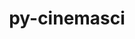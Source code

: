 ---
title: "py-cinemasci"
layout: cache
categories: [package, develop]
meta: {"versions": ["1.3", "1.7.0"], "compilers": ["gcc@=11.1.0", "gcc@=11.4.0", "gcc@=9.4.0", "oneapi@=2024.0.0"], "oss": ["ubuntu20.04", "ubuntu22.04"], "platforms": ["linux"], "targets": ["neoverse_v1", "neoverse_v2", "ppc64le", "x86_64_v3"], "stacks": ["data-vis-sdk", "e4s", "e4s-neoverse-v2", "e4s-neoverse_v1", "e4s-oneapi", "e4s-power", "root"], "num_specs": 104, "num_specs_by_stack": {"root": 104, "e4s-power": 10, "data-vis-sdk": 20, "e4s-neoverse_v1": 22, "e4s-neoverse-v2": 22, "e4s": 20, "e4s-oneapi": 10}}
spec_details: [{"hash": "7eoj2rjkexpezsdyv5j5nrr25lzn2dct", "compiler": "gcc@=9.4.0", "versions": ["1.7.0"], "os": "ubuntu20.04", "platform": "linux", "target": "ppc64le", "variants": ["build_system=python_pip", "+mpi"], "stacks": ["root", "e4s-power"], "size": "-", "tarball": "https://binaries.spack.io/develop/build_cache/linux-ubuntu20.04-ppc64le/gcc-9.4.0/py-cinemasci-1.7.0/linux-ubuntu20.04-ppc64le-gcc-9.4.0-py-cinemasci-1.7.0-7eoj2rjkexpezsdyv5j5nrr25lzn2dct.spack"}, {"hash": "aoa3hj7khwyuinfqqs2pxnsdyrz7z24v", "compiler": "gcc@=9.4.0", "versions": ["1.7.0"], "os": "ubuntu20.04", "platform": "linux", "target": "ppc64le", "variants": ["build_system=python_pip", "+mpi"], "stacks": ["root", "e4s-power"], "size": "-", "tarball": "https://binaries.spack.io/develop/build_cache/linux-ubuntu20.04-ppc64le/gcc-9.4.0/py-cinemasci-1.7.0/linux-ubuntu20.04-ppc64le-gcc-9.4.0-py-cinemasci-1.7.0-aoa3hj7khwyuinfqqs2pxnsdyrz7z24v.spack"}, {"hash": "ddqdd5s3zlwubpm5rnphydyiwjsy3cpz", "compiler": "gcc@=9.4.0", "versions": ["1.7.0"], "os": "ubuntu20.04", "platform": "linux", "target": "ppc64le", "variants": ["build_system=python_pip", "+mpi"], "stacks": ["root", "e4s-power"], "size": "-", "tarball": "https://binaries.spack.io/develop/build_cache/linux-ubuntu20.04-ppc64le/gcc-9.4.0/py-cinemasci-1.7.0/linux-ubuntu20.04-ppc64le-gcc-9.4.0-py-cinemasci-1.7.0-ddqdd5s3zlwubpm5rnphydyiwjsy3cpz.spack"}, {"hash": "2sxpmpcp6yfjpht726xbwj75jeth6vmu", "compiler": "gcc@=9.4.0", "versions": ["1.7.0"], "os": "ubuntu20.04", "platform": "linux", "target": "ppc64le", "variants": ["build_system=python_pip", "+mpi"], "stacks": ["root", "e4s-power"], "size": "-", "tarball": "https://binaries.spack.io/develop/build_cache/linux-ubuntu20.04-ppc64le/gcc-9.4.0/py-cinemasci-1.7.0/linux-ubuntu20.04-ppc64le-gcc-9.4.0-py-cinemasci-1.7.0-2sxpmpcp6yfjpht726xbwj75jeth6vmu.spack"}, {"hash": "jp5ulrtolkvcbecxoedxktxltodefszy", "compiler": "gcc@=9.4.0", "versions": ["1.7.0"], "os": "ubuntu20.04", "platform": "linux", "target": "ppc64le", "variants": ["build_system=python_pip", "+mpi"], "stacks": ["root", "e4s-power"], "size": "-", "tarball": "https://binaries.spack.io/develop/build_cache/linux-ubuntu20.04-ppc64le/gcc-9.4.0/py-cinemasci-1.7.0/linux-ubuntu20.04-ppc64le-gcc-9.4.0-py-cinemasci-1.7.0-jp5ulrtolkvcbecxoedxktxltodefszy.spack"}, {"hash": "k2a5amlh6xasira4zqkkmzqh6i7p247x", "compiler": "gcc@=9.4.0", "versions": ["1.7.0"], "os": "ubuntu20.04", "platform": "linux", "target": "ppc64le", "variants": ["build_system=python_pip", "+mpi"], "stacks": ["root", "e4s-power"], "size": "-", "tarball": "https://binaries.spack.io/develop/build_cache/linux-ubuntu20.04-ppc64le/gcc-9.4.0/py-cinemasci-1.7.0/linux-ubuntu20.04-ppc64le-gcc-9.4.0-py-cinemasci-1.7.0-k2a5amlh6xasira4zqkkmzqh6i7p247x.spack"}, {"hash": "azrst4j7d5nd3zsxnfxwcuxlenj55a6d", "compiler": "gcc@=9.4.0", "versions": ["1.7.0"], "os": "ubuntu20.04", "platform": "linux", "target": "ppc64le", "variants": ["build_system=python_pip", "+mpi"], "stacks": ["root", "e4s-power"], "size": "-", "tarball": "https://binaries.spack.io/develop/build_cache/linux-ubuntu20.04-ppc64le/gcc-9.4.0/py-cinemasci-1.7.0/linux-ubuntu20.04-ppc64le-gcc-9.4.0-py-cinemasci-1.7.0-azrst4j7d5nd3zsxnfxwcuxlenj55a6d.spack"}, {"hash": "wv5mbt4bznaivdlog5yby6jsmmavuek3", "compiler": "gcc@=9.4.0", "versions": ["1.7.0"], "os": "ubuntu20.04", "platform": "linux", "target": "ppc64le", "variants": ["build_system=python_pip", "+mpi"], "stacks": ["root", "e4s-power"], "size": "-", "tarball": "https://binaries.spack.io/develop/build_cache/linux-ubuntu20.04-ppc64le/gcc-9.4.0/py-cinemasci-1.7.0/linux-ubuntu20.04-ppc64le-gcc-9.4.0-py-cinemasci-1.7.0-wv5mbt4bznaivdlog5yby6jsmmavuek3.spack"}, {"hash": "woxjwuhofz2ib7wle7kjhq7tjrqvv3rl", "compiler": "gcc@=9.4.0", "versions": ["1.7.0"], "os": "ubuntu20.04", "platform": "linux", "target": "ppc64le", "variants": ["build_system=python_pip", "+mpi"], "stacks": ["root", "e4s-power"], "size": "-", "tarball": "https://binaries.spack.io/develop/build_cache/linux-ubuntu20.04-ppc64le/gcc-9.4.0/py-cinemasci-1.7.0/linux-ubuntu20.04-ppc64le-gcc-9.4.0-py-cinemasci-1.7.0-woxjwuhofz2ib7wle7kjhq7tjrqvv3rl.spack"}, {"hash": "vx2dz3znc35iqptg2cppck7dy7um6jen", "compiler": "gcc@=9.4.0", "versions": ["1.7.0"], "os": "ubuntu20.04", "platform": "linux", "target": "ppc64le", "variants": ["build_system=python_pip", "+mpi"], "stacks": ["root", "e4s-power"], "size": "-", "tarball": "https://binaries.spack.io/develop/build_cache/linux-ubuntu20.04-ppc64le/gcc-9.4.0/py-cinemasci-1.7.0/linux-ubuntu20.04-ppc64le-gcc-9.4.0-py-cinemasci-1.7.0-vx2dz3znc35iqptg2cppck7dy7um6jen.spack"}, {"hash": "64x4mmhbgjdb5zitcsssjcxeb6qyrlpt", "compiler": "gcc@=11.1.0", "versions": ["1.3"], "os": "ubuntu20.04", "platform": "linux", "target": "x86_64_v3", "variants": ["build_system=python_pip", "+mpi"], "stacks": ["root", "data-vis-sdk"], "size": "-", "tarball": "https://binaries.spack.io/develop/build_cache/linux-ubuntu20.04-x86_64_v3/gcc-11.1.0/py-cinemasci-1.3/linux-ubuntu20.04-x86_64_v3-gcc-11.1.0-py-cinemasci-1.3-64x4mmhbgjdb5zitcsssjcxeb6qyrlpt.spack"}, {"hash": "jsfhfpxbsq4kydefxhrh3j6gm4xxgmnc", "compiler": "gcc@=11.1.0", "versions": ["1.3"], "os": "ubuntu20.04", "platform": "linux", "target": "x86_64_v3", "variants": ["build_system=python_pip", "+mpi"], "stacks": ["root", "data-vis-sdk"], "size": "-", "tarball": "https://binaries.spack.io/develop/build_cache/linux-ubuntu20.04-x86_64_v3/gcc-11.1.0/py-cinemasci-1.3/linux-ubuntu20.04-x86_64_v3-gcc-11.1.0-py-cinemasci-1.3-jsfhfpxbsq4kydefxhrh3j6gm4xxgmnc.spack"}, {"hash": "6lqpow7zsnkpg7lr5ovlkoe7m4uw7lnd", "compiler": "gcc@=11.1.0", "versions": ["1.7.0"], "os": "ubuntu20.04", "platform": "linux", "target": "x86_64_v3", "variants": ["build_system=python_pip", "+mpi"], "stacks": ["root", "data-vis-sdk"], "size": "-", "tarball": "https://binaries.spack.io/develop/build_cache/linux-ubuntu20.04-x86_64_v3/gcc-11.1.0/py-cinemasci-1.7.0/linux-ubuntu20.04-x86_64_v3-gcc-11.1.0-py-cinemasci-1.7.0-6lqpow7zsnkpg7lr5ovlkoe7m4uw7lnd.spack"}, {"hash": "pz7mccqfppstag2xvzi5lw7on7he6qdm", "compiler": "gcc@=11.1.0", "versions": ["1.3"], "os": "ubuntu20.04", "platform": "linux", "target": "x86_64_v3", "variants": ["build_system=python_pip", "+mpi"], "stacks": ["root", "data-vis-sdk"], "size": "-", "tarball": "https://binaries.spack.io/develop/build_cache/linux-ubuntu20.04-x86_64_v3/gcc-11.1.0/py-cinemasci-1.3/linux-ubuntu20.04-x86_64_v3-gcc-11.1.0-py-cinemasci-1.3-pz7mccqfppstag2xvzi5lw7on7he6qdm.spack"}, {"hash": "iqcclbtxijm4haqa6gdvxyjzjygwiaco", "compiler": "gcc@=11.1.0", "versions": ["1.7.0"], "os": "ubuntu20.04", "platform": "linux", "target": "x86_64_v3", "variants": ["build_system=python_pip", "+mpi"], "stacks": ["root", "data-vis-sdk"], "size": "-", "tarball": "https://binaries.spack.io/develop/build_cache/linux-ubuntu20.04-x86_64_v3/gcc-11.1.0/py-cinemasci-1.7.0/linux-ubuntu20.04-x86_64_v3-gcc-11.1.0-py-cinemasci-1.7.0-iqcclbtxijm4haqa6gdvxyjzjygwiaco.spack"}, {"hash": "hq3ueap5gb3tgv3fekavunqzix2g3mub", "compiler": "gcc@=11.1.0", "versions": ["1.7.0"], "os": "ubuntu20.04", "platform": "linux", "target": "x86_64_v3", "variants": ["build_system=python_pip", "+mpi"], "stacks": ["root", "data-vis-sdk"], "size": "-", "tarball": "https://binaries.spack.io/develop/build_cache/linux-ubuntu20.04-x86_64_v3/gcc-11.1.0/py-cinemasci-1.7.0/linux-ubuntu20.04-x86_64_v3-gcc-11.1.0-py-cinemasci-1.7.0-hq3ueap5gb3tgv3fekavunqzix2g3mub.spack"}, {"hash": "24lbui3h7rsdbm7fm7nfxql5az56p4df", "compiler": "gcc@=11.1.0", "versions": ["1.7.0"], "os": "ubuntu20.04", "platform": "linux", "target": "x86_64_v3", "variants": ["build_system=python_pip", "+mpi"], "stacks": ["root", "data-vis-sdk"], "size": "-", "tarball": "https://binaries.spack.io/develop/build_cache/linux-ubuntu20.04-x86_64_v3/gcc-11.1.0/py-cinemasci-1.7.0/linux-ubuntu20.04-x86_64_v3-gcc-11.1.0-py-cinemasci-1.7.0-24lbui3h7rsdbm7fm7nfxql5az56p4df.spack"}, {"hash": "rbfpsvosrkj63m3l44iuqmhlvsqjows3", "compiler": "gcc@=11.1.0", "versions": ["1.7.0"], "os": "ubuntu20.04", "platform": "linux", "target": "x86_64_v3", "variants": ["build_system=python_pip", "+mpi"], "stacks": ["root", "data-vis-sdk"], "size": "-", "tarball": "https://binaries.spack.io/develop/build_cache/linux-ubuntu20.04-x86_64_v3/gcc-11.1.0/py-cinemasci-1.7.0/linux-ubuntu20.04-x86_64_v3-gcc-11.1.0-py-cinemasci-1.7.0-rbfpsvosrkj63m3l44iuqmhlvsqjows3.spack"}, {"hash": "kvnherjhoxospwxogrt2xiasoruonvzu", "compiler": "gcc@=11.1.0", "versions": ["1.7.0"], "os": "ubuntu20.04", "platform": "linux", "target": "x86_64_v3", "variants": ["build_system=python_pip", "+mpi"], "stacks": ["root", "data-vis-sdk"], "size": "-", "tarball": "https://binaries.spack.io/develop/build_cache/linux-ubuntu20.04-x86_64_v3/gcc-11.1.0/py-cinemasci-1.7.0/linux-ubuntu20.04-x86_64_v3-gcc-11.1.0-py-cinemasci-1.7.0-kvnherjhoxospwxogrt2xiasoruonvzu.spack"}, {"hash": "bkheukydqvmsxp6hmlazrqeon3zgsycu", "compiler": "gcc@=11.1.0", "versions": ["1.3"], "os": "ubuntu20.04", "platform": "linux", "target": "x86_64_v3", "variants": ["build_system=python_pip", "+mpi"], "stacks": ["root", "data-vis-sdk"], "size": "-", "tarball": "https://binaries.spack.io/develop/build_cache/linux-ubuntu20.04-x86_64_v3/gcc-11.1.0/py-cinemasci-1.3/linux-ubuntu20.04-x86_64_v3-gcc-11.1.0-py-cinemasci-1.3-bkheukydqvmsxp6hmlazrqeon3zgsycu.spack"}, {"hash": "fnefzu4y4frfkhrygk24cxjkxfjiyqrh", "compiler": "gcc@=11.1.0", "versions": ["1.3"], "os": "ubuntu20.04", "platform": "linux", "target": "x86_64_v3", "variants": ["build_system=python_pip", "+mpi"], "stacks": ["root", "data-vis-sdk"], "size": "-", "tarball": "https://binaries.spack.io/develop/build_cache/linux-ubuntu20.04-x86_64_v3/gcc-11.1.0/py-cinemasci-1.3/linux-ubuntu20.04-x86_64_v3-gcc-11.1.0-py-cinemasci-1.3-fnefzu4y4frfkhrygk24cxjkxfjiyqrh.spack"}, {"hash": "4qx7crwedhakaias5j3snfcu6oeyvowy", "compiler": "gcc@=11.1.0", "versions": ["1.7.0"], "os": "ubuntu20.04", "platform": "linux", "target": "x86_64_v3", "variants": ["build_system=python_pip", "+mpi"], "stacks": ["root", "data-vis-sdk"], "size": "-", "tarball": "https://binaries.spack.io/develop/build_cache/linux-ubuntu20.04-x86_64_v3/gcc-11.1.0/py-cinemasci-1.7.0/linux-ubuntu20.04-x86_64_v3-gcc-11.1.0-py-cinemasci-1.7.0-4qx7crwedhakaias5j3snfcu6oeyvowy.spack"}, {"hash": "6j77ihmal7cxqr4zxyfg7ype6ra6eiiv", "compiler": "gcc@=11.1.0", "versions": ["1.7.0"], "os": "ubuntu20.04", "platform": "linux", "target": "x86_64_v3", "variants": ["build_system=python_pip", "+mpi"], "stacks": ["root", "data-vis-sdk"], "size": "-", "tarball": "https://binaries.spack.io/develop/build_cache/linux-ubuntu20.04-x86_64_v3/gcc-11.1.0/py-cinemasci-1.7.0/linux-ubuntu20.04-x86_64_v3-gcc-11.1.0-py-cinemasci-1.7.0-6j77ihmal7cxqr4zxyfg7ype6ra6eiiv.spack"}, {"hash": "hqzuhh3z72fbjyfa5wozynwq5bcmbvks", "compiler": "gcc@=11.1.0", "versions": ["1.3"], "os": "ubuntu20.04", "platform": "linux", "target": "x86_64_v3", "variants": ["build_system=python_pip", "+mpi"], "stacks": ["root", "data-vis-sdk"], "size": "-", "tarball": "https://binaries.spack.io/develop/build_cache/linux-ubuntu20.04-x86_64_v3/gcc-11.1.0/py-cinemasci-1.3/linux-ubuntu20.04-x86_64_v3-gcc-11.1.0-py-cinemasci-1.3-hqzuhh3z72fbjyfa5wozynwq5bcmbvks.spack"}, {"hash": "5pivqgzdk7lp6b6ue2kahaifh2jdn64u", "compiler": "gcc@=11.1.0", "versions": ["1.3"], "os": "ubuntu20.04", "platform": "linux", "target": "x86_64_v3", "variants": ["build_system=python_pip", "+mpi"], "stacks": ["root", "data-vis-sdk"], "size": "-", "tarball": "https://binaries.spack.io/develop/build_cache/linux-ubuntu20.04-x86_64_v3/gcc-11.1.0/py-cinemasci-1.3/linux-ubuntu20.04-x86_64_v3-gcc-11.1.0-py-cinemasci-1.3-5pivqgzdk7lp6b6ue2kahaifh2jdn64u.spack"}, {"hash": "zu4yekjzuvaqzy6exhf2kzqfqe6o5w3l", "compiler": "gcc@=11.1.0", "versions": ["1.3"], "os": "ubuntu20.04", "platform": "linux", "target": "x86_64_v3", "variants": ["build_system=python_pip", "+mpi"], "stacks": ["root", "data-vis-sdk"], "size": "-", "tarball": "https://binaries.spack.io/develop/build_cache/linux-ubuntu20.04-x86_64_v3/gcc-11.1.0/py-cinemasci-1.3/linux-ubuntu20.04-x86_64_v3-gcc-11.1.0-py-cinemasci-1.3-zu4yekjzuvaqzy6exhf2kzqfqe6o5w3l.spack"}, {"hash": "drmcld3zk3dojgayxhcz55kx3numo7h5", "compiler": "gcc@=11.1.0", "versions": ["1.3"], "os": "ubuntu20.04", "platform": "linux", "target": "x86_64_v3", "variants": ["build_system=python_pip", "+mpi"], "stacks": ["root", "data-vis-sdk"], "size": "-", "tarball": "https://binaries.spack.io/develop/build_cache/linux-ubuntu20.04-x86_64_v3/gcc-11.1.0/py-cinemasci-1.3/linux-ubuntu20.04-x86_64_v3-gcc-11.1.0-py-cinemasci-1.3-drmcld3zk3dojgayxhcz55kx3numo7h5.spack"}, {"hash": "guxrq3vm25dtjv7gcsucvv42my4y3ah5", "compiler": "gcc@=11.1.0", "versions": ["1.7.0"], "os": "ubuntu20.04", "platform": "linux", "target": "x86_64_v3", "variants": ["build_system=python_pip", "+mpi"], "stacks": ["root", "data-vis-sdk"], "size": "-", "tarball": "https://binaries.spack.io/develop/build_cache/linux-ubuntu20.04-x86_64_v3/gcc-11.1.0/py-cinemasci-1.7.0/linux-ubuntu20.04-x86_64_v3-gcc-11.1.0-py-cinemasci-1.7.0-guxrq3vm25dtjv7gcsucvv42my4y3ah5.spack"}, {"hash": "7ldhnom6npn2numpeaueuwshfds3klej", "compiler": "gcc@=11.1.0", "versions": ["1.7.0"], "os": "ubuntu20.04", "platform": "linux", "target": "x86_64_v3", "variants": ["build_system=python_pip", "+mpi"], "stacks": ["root", "data-vis-sdk"], "size": "-", "tarball": "https://binaries.spack.io/develop/build_cache/linux-ubuntu20.04-x86_64_v3/gcc-11.1.0/py-cinemasci-1.7.0/linux-ubuntu20.04-x86_64_v3-gcc-11.1.0-py-cinemasci-1.7.0-7ldhnom6npn2numpeaueuwshfds3klej.spack"}, {"hash": "u2b42tbc7ugrbd6aw62xfxswin7pacbe", "compiler": "gcc@=11.1.0", "versions": ["1.3"], "os": "ubuntu20.04", "platform": "linux", "target": "x86_64_v3", "variants": ["build_system=python_pip", "+mpi"], "stacks": ["root", "data-vis-sdk"], "size": "-", "tarball": "https://binaries.spack.io/develop/build_cache/linux-ubuntu20.04-x86_64_v3/gcc-11.1.0/py-cinemasci-1.3/linux-ubuntu20.04-x86_64_v3-gcc-11.1.0-py-cinemasci-1.3-u2b42tbc7ugrbd6aw62xfxswin7pacbe.spack"}, {"hash": "mj7rhpguu4refinm4xwsyrar2423ezrv", "compiler": "gcc@=11.4.0", "versions": ["1.7.0"], "os": "ubuntu22.04", "platform": "linux", "target": "neoverse_v1", "variants": ["build_system=python_pip", "+mpi"], "stacks": ["root", "e4s-neoverse_v1"], "size": "-", "tarball": "https://binaries.spack.io/develop/build_cache/linux-ubuntu22.04-neoverse_v1/gcc-11.4.0/py-cinemasci-1.7.0/linux-ubuntu22.04-neoverse_v1-gcc-11.4.0-py-cinemasci-1.7.0-mj7rhpguu4refinm4xwsyrar2423ezrv.spack"}, {"hash": "dptudxj6xqdcwqffp65znzpngb3ujrri", "compiler": "gcc@=11.4.0", "versions": ["1.7.0"], "os": "ubuntu22.04", "platform": "linux", "target": "neoverse_v1", "variants": ["build_system=python_pip", "+mpi"], "stacks": ["root", "e4s-neoverse_v1"], "size": "-", "tarball": "https://binaries.spack.io/develop/build_cache/linux-ubuntu22.04-neoverse_v1/gcc-11.4.0/py-cinemasci-1.7.0/linux-ubuntu22.04-neoverse_v1-gcc-11.4.0-py-cinemasci-1.7.0-dptudxj6xqdcwqffp65znzpngb3ujrri.spack"}, {"hash": "xzb4dywy3xg5huimaue4jry2nogd7t56", "compiler": "gcc@=11.4.0", "versions": ["1.7.0"], "os": "ubuntu22.04", "platform": "linux", "target": "neoverse_v1", "variants": ["build_system=python_pip", "+mpi"], "stacks": ["root", "e4s-neoverse_v1"], "size": "-", "tarball": "https://binaries.spack.io/develop/build_cache/linux-ubuntu22.04-neoverse_v1/gcc-11.4.0/py-cinemasci-1.7.0/linux-ubuntu22.04-neoverse_v1-gcc-11.4.0-py-cinemasci-1.7.0-xzb4dywy3xg5huimaue4jry2nogd7t56.spack"}, {"hash": "r35oasgi727isuhuax2csqepbbdp3i3h", "compiler": "gcc@=11.4.0", "versions": ["1.7.0"], "os": "ubuntu22.04", "platform": "linux", "target": "neoverse_v1", "variants": ["build_system=python_pip", "+mpi"], "stacks": ["root", "e4s-neoverse_v1"], "size": "-", "tarball": "https://binaries.spack.io/develop/build_cache/linux-ubuntu22.04-neoverse_v1/gcc-11.4.0/py-cinemasci-1.7.0/linux-ubuntu22.04-neoverse_v1-gcc-11.4.0-py-cinemasci-1.7.0-r35oasgi727isuhuax2csqepbbdp3i3h.spack"}, {"hash": "m4uihc7ykawvvv2a3k7sfxkjkzlukiwe", "compiler": "gcc@=11.4.0", "versions": ["1.7.0"], "os": "ubuntu22.04", "platform": "linux", "target": "neoverse_v1", "variants": ["build_system=python_pip", "+mpi"], "stacks": ["root", "e4s-neoverse_v1"], "size": "-", "tarball": "https://binaries.spack.io/develop/build_cache/linux-ubuntu22.04-neoverse_v1/gcc-11.4.0/py-cinemasci-1.7.0/linux-ubuntu22.04-neoverse_v1-gcc-11.4.0-py-cinemasci-1.7.0-m4uihc7ykawvvv2a3k7sfxkjkzlukiwe.spack"}, {"hash": "667bwguzabplfzupklyvgyutppf4onqd", "compiler": "gcc@=11.4.0", "versions": ["1.7.0"], "os": "ubuntu22.04", "platform": "linux", "target": "neoverse_v1", "variants": ["build_system=python_pip", "+mpi"], "stacks": ["root", "e4s-neoverse_v1"], "size": "-", "tarball": "https://binaries.spack.io/develop/build_cache/linux-ubuntu22.04-neoverse_v1/gcc-11.4.0/py-cinemasci-1.7.0/linux-ubuntu22.04-neoverse_v1-gcc-11.4.0-py-cinemasci-1.7.0-667bwguzabplfzupklyvgyutppf4onqd.spack"}, {"hash": "4irqrv5luzweylfxo5tadcxuxejsg2fo", "compiler": "gcc@=11.4.0", "versions": ["1.7.0"], "os": "ubuntu22.04", "platform": "linux", "target": "neoverse_v1", "variants": ["build_system=python_pip", "+mpi"], "stacks": ["root", "e4s-neoverse_v1"], "size": "-", "tarball": "https://binaries.spack.io/develop/build_cache/linux-ubuntu22.04-neoverse_v1/gcc-11.4.0/py-cinemasci-1.7.0/linux-ubuntu22.04-neoverse_v1-gcc-11.4.0-py-cinemasci-1.7.0-4irqrv5luzweylfxo5tadcxuxejsg2fo.spack"}, {"hash": "w5amqu33jknbqct6t6znvqen2tvar5bm", "compiler": "gcc@=11.4.0", "versions": ["1.7.0"], "os": "ubuntu22.04", "platform": "linux", "target": "neoverse_v1", "variants": ["build_system=python_pip", "+mpi"], "stacks": ["root", "e4s-neoverse_v1"], "size": "-", "tarball": "https://binaries.spack.io/develop/build_cache/linux-ubuntu22.04-neoverse_v1/gcc-11.4.0/py-cinemasci-1.7.0/linux-ubuntu22.04-neoverse_v1-gcc-11.4.0-py-cinemasci-1.7.0-w5amqu33jknbqct6t6znvqen2tvar5bm.spack"}, {"hash": "3x5rnx25ugp6kovs6vbgxhfbtjb3u7cp", "compiler": "gcc@=11.4.0", "versions": ["1.7.0"], "os": "ubuntu22.04", "platform": "linux", "target": "neoverse_v1", "variants": ["build_system=python_pip", "+mpi"], "stacks": ["root", "e4s-neoverse_v1"], "size": "-", "tarball": "https://binaries.spack.io/develop/build_cache/linux-ubuntu22.04-neoverse_v1/gcc-11.4.0/py-cinemasci-1.7.0/linux-ubuntu22.04-neoverse_v1-gcc-11.4.0-py-cinemasci-1.7.0-3x5rnx25ugp6kovs6vbgxhfbtjb3u7cp.spack"}, {"hash": "j5i3drajtjxbpqcpmaehdjshymc6uvwd", "compiler": "gcc@=11.4.0", "versions": ["1.7.0"], "os": "ubuntu22.04", "platform": "linux", "target": "neoverse_v1", "variants": ["build_system=python_pip", "+mpi"], "stacks": ["root", "e4s-neoverse_v1"], "size": "-", "tarball": "https://binaries.spack.io/develop/build_cache/linux-ubuntu22.04-neoverse_v1/gcc-11.4.0/py-cinemasci-1.7.0/linux-ubuntu22.04-neoverse_v1-gcc-11.4.0-py-cinemasci-1.7.0-j5i3drajtjxbpqcpmaehdjshymc6uvwd.spack"}, {"hash": "2js6lqhvj7ge2wdi7tqanjrelzyifchp", "compiler": "gcc@=11.4.0", "versions": ["1.7.0"], "os": "ubuntu22.04", "platform": "linux", "target": "neoverse_v1", "variants": ["build_system=python_pip", "+mpi"], "stacks": ["root", "e4s-neoverse_v1"], "size": "-", "tarball": "https://binaries.spack.io/develop/build_cache/linux-ubuntu22.04-neoverse_v1/gcc-11.4.0/py-cinemasci-1.7.0/linux-ubuntu22.04-neoverse_v1-gcc-11.4.0-py-cinemasci-1.7.0-2js6lqhvj7ge2wdi7tqanjrelzyifchp.spack"}, {"hash": "54jg63xoe542jvdvxzj2xdmjpbdngrda", "compiler": "gcc@=11.4.0", "versions": ["1.7.0"], "os": "ubuntu22.04", "platform": "linux", "target": "neoverse_v1", "variants": ["build_system=python_pip", "+mpi"], "stacks": ["root", "e4s-neoverse_v1"], "size": "-", "tarball": "https://binaries.spack.io/develop/build_cache/linux-ubuntu22.04-neoverse_v1/gcc-11.4.0/py-cinemasci-1.7.0/linux-ubuntu22.04-neoverse_v1-gcc-11.4.0-py-cinemasci-1.7.0-54jg63xoe542jvdvxzj2xdmjpbdngrda.spack"}, {"hash": "c3hrdttvwlbg4beivczwpe5duc6d65df", "compiler": "gcc@=11.4.0", "versions": ["1.7.0"], "os": "ubuntu22.04", "platform": "linux", "target": "neoverse_v1", "variants": ["build_system=python_pip", "+mpi"], "stacks": ["root", "e4s-neoverse_v1"], "size": "-", "tarball": "https://binaries.spack.io/develop/build_cache/linux-ubuntu22.04-neoverse_v1/gcc-11.4.0/py-cinemasci-1.7.0/linux-ubuntu22.04-neoverse_v1-gcc-11.4.0-py-cinemasci-1.7.0-c3hrdttvwlbg4beivczwpe5duc6d65df.spack"}, {"hash": "crkuvva5kx3df5ksc5anjcoaee256hym", "compiler": "gcc@=11.4.0", "versions": ["1.7.0"], "os": "ubuntu22.04", "platform": "linux", "target": "neoverse_v1", "variants": ["build_system=python_pip", "+mpi"], "stacks": ["root", "e4s-neoverse_v1"], "size": "-", "tarball": "https://binaries.spack.io/develop/build_cache/linux-ubuntu22.04-neoverse_v1/gcc-11.4.0/py-cinemasci-1.7.0/linux-ubuntu22.04-neoverse_v1-gcc-11.4.0-py-cinemasci-1.7.0-crkuvva5kx3df5ksc5anjcoaee256hym.spack"}, {"hash": "l74psqcmlpja5yhcfffzeyw2on67px4u", "compiler": "gcc@=11.4.0", "versions": ["1.7.0"], "os": "ubuntu22.04", "platform": "linux", "target": "neoverse_v1", "variants": ["build_system=python_pip", "+mpi"], "stacks": ["root", "e4s-neoverse_v1"], "size": "-", "tarball": "https://binaries.spack.io/develop/build_cache/linux-ubuntu22.04-neoverse_v1/gcc-11.4.0/py-cinemasci-1.7.0/linux-ubuntu22.04-neoverse_v1-gcc-11.4.0-py-cinemasci-1.7.0-l74psqcmlpja5yhcfffzeyw2on67px4u.spack"}, {"hash": "jfwoensmllanzynb3ag2mf4g3en5gluc", "compiler": "gcc@=11.4.0", "versions": ["1.7.0"], "os": "ubuntu22.04", "platform": "linux", "target": "neoverse_v1", "variants": ["build_system=python_pip", "+mpi"], "stacks": ["root", "e4s-neoverse_v1"], "size": "-", "tarball": "https://binaries.spack.io/develop/build_cache/linux-ubuntu22.04-neoverse_v1/gcc-11.4.0/py-cinemasci-1.7.0/linux-ubuntu22.04-neoverse_v1-gcc-11.4.0-py-cinemasci-1.7.0-jfwoensmllanzynb3ag2mf4g3en5gluc.spack"}, {"hash": "vi42cpdr6s52xm5g6t75ne7axuzlws4y", "compiler": "gcc@=11.4.0", "versions": ["1.7.0"], "os": "ubuntu22.04", "platform": "linux", "target": "neoverse_v1", "variants": ["build_system=python_pip", "+mpi"], "stacks": ["root", "e4s-neoverse_v1"], "size": "-", "tarball": "https://binaries.spack.io/develop/build_cache/linux-ubuntu22.04-neoverse_v1/gcc-11.4.0/py-cinemasci-1.7.0/linux-ubuntu22.04-neoverse_v1-gcc-11.4.0-py-cinemasci-1.7.0-vi42cpdr6s52xm5g6t75ne7axuzlws4y.spack"}, {"hash": "jwgyb3l2zgxo3mlxv7ir55pewj7qhwip", "compiler": "gcc@=11.4.0", "versions": ["1.7.0"], "os": "ubuntu22.04", "platform": "linux", "target": "neoverse_v1", "variants": ["build_system=python_pip", "+mpi"], "stacks": ["root", "e4s-neoverse_v1"], "size": "-", "tarball": "https://binaries.spack.io/develop/build_cache/linux-ubuntu22.04-neoverse_v1/gcc-11.4.0/py-cinemasci-1.7.0/linux-ubuntu22.04-neoverse_v1-gcc-11.4.0-py-cinemasci-1.7.0-jwgyb3l2zgxo3mlxv7ir55pewj7qhwip.spack"}, {"hash": "sx6sfwqpu3ebm3avan3e7ij3la2cgozn", "compiler": "gcc@=11.4.0", "versions": ["1.7.0"], "os": "ubuntu22.04", "platform": "linux", "target": "neoverse_v1", "variants": ["build_system=python_pip", "+mpi"], "stacks": ["root", "e4s-neoverse_v1"], "size": "-", "tarball": "https://binaries.spack.io/develop/build_cache/linux-ubuntu22.04-neoverse_v1/gcc-11.4.0/py-cinemasci-1.7.0/linux-ubuntu22.04-neoverse_v1-gcc-11.4.0-py-cinemasci-1.7.0-sx6sfwqpu3ebm3avan3e7ij3la2cgozn.spack"}, {"hash": "zhth2uzbetxl7kg2fzjwhukn6rwyg2gf", "compiler": "gcc@=11.4.0", "versions": ["1.7.0"], "os": "ubuntu22.04", "platform": "linux", "target": "neoverse_v1", "variants": ["build_system=python_pip", "+mpi"], "stacks": ["root", "e4s-neoverse_v1"], "size": "-", "tarball": "https://binaries.spack.io/develop/build_cache/linux-ubuntu22.04-neoverse_v1/gcc-11.4.0/py-cinemasci-1.7.0/linux-ubuntu22.04-neoverse_v1-gcc-11.4.0-py-cinemasci-1.7.0-zhth2uzbetxl7kg2fzjwhukn6rwyg2gf.spack"}, {"hash": "xyx4nwt2su3zwzzqkwrmv73stk3pf3xp", "compiler": "gcc@=11.4.0", "versions": ["1.7.0"], "os": "ubuntu22.04", "platform": "linux", "target": "neoverse_v1", "variants": ["build_system=python_pip", "+mpi"], "stacks": ["root", "e4s-neoverse_v1"], "size": "-", "tarball": "https://binaries.spack.io/develop/build_cache/linux-ubuntu22.04-neoverse_v1/gcc-11.4.0/py-cinemasci-1.7.0/linux-ubuntu22.04-neoverse_v1-gcc-11.4.0-py-cinemasci-1.7.0-xyx4nwt2su3zwzzqkwrmv73stk3pf3xp.spack"}, {"hash": "qwlueebut5tjx56zt5qcfkb4e7zz6vyi", "compiler": "gcc@=11.4.0", "versions": ["1.7.0"], "os": "ubuntu22.04", "platform": "linux", "target": "neoverse_v1", "variants": ["build_system=python_pip", "+mpi"], "stacks": ["root", "e4s-neoverse_v1"], "size": "-", "tarball": "https://binaries.spack.io/develop/build_cache/linux-ubuntu22.04-neoverse_v1/gcc-11.4.0/py-cinemasci-1.7.0/linux-ubuntu22.04-neoverse_v1-gcc-11.4.0-py-cinemasci-1.7.0-qwlueebut5tjx56zt5qcfkb4e7zz6vyi.spack"}, {"hash": "jcwxep3a3toxqc2jyqv2smrvvkprfxti", "compiler": "gcc@=11.4.0", "versions": ["1.7.0"], "os": "ubuntu22.04", "platform": "linux", "target": "neoverse_v2", "variants": ["build_system=python_pip", "+mpi"], "stacks": ["e4s-neoverse-v2", "root"], "size": "-", "tarball": "https://binaries.spack.io/develop/build_cache/linux-ubuntu22.04-neoverse_v2/gcc-11.4.0/py-cinemasci-1.7.0/linux-ubuntu22.04-neoverse_v2-gcc-11.4.0-py-cinemasci-1.7.0-jcwxep3a3toxqc2jyqv2smrvvkprfxti.spack"}, {"hash": "xu7mb4pmlu4t4l4rrh42uy46mxdf62sv", "compiler": "gcc@=11.4.0", "versions": ["1.7.0"], "os": "ubuntu22.04", "platform": "linux", "target": "neoverse_v2", "variants": ["build_system=python_pip", "+mpi"], "stacks": ["e4s-neoverse-v2", "root"], "size": "-", "tarball": "https://binaries.spack.io/develop/build_cache/linux-ubuntu22.04-neoverse_v2/gcc-11.4.0/py-cinemasci-1.7.0/linux-ubuntu22.04-neoverse_v2-gcc-11.4.0-py-cinemasci-1.7.0-xu7mb4pmlu4t4l4rrh42uy46mxdf62sv.spack"}, {"hash": "2y5nnlluvhxstfbkonz2v3fbklrx4d7b", "compiler": "gcc@=11.4.0", "versions": ["1.7.0"], "os": "ubuntu22.04", "platform": "linux", "target": "neoverse_v2", "variants": ["build_system=python_pip", "+mpi"], "stacks": ["e4s-neoverse-v2", "root"], "size": "-", "tarball": "https://binaries.spack.io/develop/build_cache/linux-ubuntu22.04-neoverse_v2/gcc-11.4.0/py-cinemasci-1.7.0/linux-ubuntu22.04-neoverse_v2-gcc-11.4.0-py-cinemasci-1.7.0-2y5nnlluvhxstfbkonz2v3fbklrx4d7b.spack"}, {"hash": "7mz3juepbauz2ljm2scrsbtzopqbn5yd", "compiler": "gcc@=11.4.0", "versions": ["1.7.0"], "os": "ubuntu22.04", "platform": "linux", "target": "neoverse_v2", "variants": ["build_system=python_pip", "+mpi"], "stacks": ["e4s-neoverse-v2", "root"], "size": "-", "tarball": "https://binaries.spack.io/develop/build_cache/linux-ubuntu22.04-neoverse_v2/gcc-11.4.0/py-cinemasci-1.7.0/linux-ubuntu22.04-neoverse_v2-gcc-11.4.0-py-cinemasci-1.7.0-7mz3juepbauz2ljm2scrsbtzopqbn5yd.spack"}, {"hash": "kmmlhyavoqsu4cggnsnmq3eh4tj73unt", "compiler": "gcc@=11.4.0", "versions": ["1.7.0"], "os": "ubuntu22.04", "platform": "linux", "target": "neoverse_v2", "variants": ["build_system=python_pip", "+mpi"], "stacks": ["e4s-neoverse-v2", "root"], "size": "-", "tarball": "https://binaries.spack.io/develop/build_cache/linux-ubuntu22.04-neoverse_v2/gcc-11.4.0/py-cinemasci-1.7.0/linux-ubuntu22.04-neoverse_v2-gcc-11.4.0-py-cinemasci-1.7.0-kmmlhyavoqsu4cggnsnmq3eh4tj73unt.spack"}, {"hash": "hmb4xrbcwf7ba4vjsdgt2rd3kw2z4k4l", "compiler": "gcc@=11.4.0", "versions": ["1.7.0"], "os": "ubuntu22.04", "platform": "linux", "target": "neoverse_v2", "variants": ["build_system=python_pip", "+mpi"], "stacks": ["e4s-neoverse-v2", "root"], "size": "-", "tarball": "https://binaries.spack.io/develop/build_cache/linux-ubuntu22.04-neoverse_v2/gcc-11.4.0/py-cinemasci-1.7.0/linux-ubuntu22.04-neoverse_v2-gcc-11.4.0-py-cinemasci-1.7.0-hmb4xrbcwf7ba4vjsdgt2rd3kw2z4k4l.spack"}, {"hash": "zjelyhqlyvha6xrjkzrakanspderdsml", "compiler": "gcc@=11.4.0", "versions": ["1.7.0"], "os": "ubuntu22.04", "platform": "linux", "target": "neoverse_v2", "variants": ["build_system=python_pip", "+mpi"], "stacks": ["e4s-neoverse-v2", "root"], "size": "-", "tarball": "https://binaries.spack.io/develop/build_cache/linux-ubuntu22.04-neoverse_v2/gcc-11.4.0/py-cinemasci-1.7.0/linux-ubuntu22.04-neoverse_v2-gcc-11.4.0-py-cinemasci-1.7.0-zjelyhqlyvha6xrjkzrakanspderdsml.spack"}, {"hash": "xlm7l4bxsnigdyhbdejxrz5cclgcgpxa", "compiler": "gcc@=11.4.0", "versions": ["1.7.0"], "os": "ubuntu22.04", "platform": "linux", "target": "neoverse_v2", "variants": ["build_system=python_pip", "+mpi"], "stacks": ["e4s-neoverse-v2", "root"], "size": "-", "tarball": "https://binaries.spack.io/develop/build_cache/linux-ubuntu22.04-neoverse_v2/gcc-11.4.0/py-cinemasci-1.7.0/linux-ubuntu22.04-neoverse_v2-gcc-11.4.0-py-cinemasci-1.7.0-xlm7l4bxsnigdyhbdejxrz5cclgcgpxa.spack"}, {"hash": "eih6urm4wo72xoq6lylqough6ky6ld2d", "compiler": "gcc@=11.4.0", "versions": ["1.7.0"], "os": "ubuntu22.04", "platform": "linux", "target": "neoverse_v2", "variants": ["build_system=python_pip", "+mpi"], "stacks": ["e4s-neoverse-v2", "root"], "size": "-", "tarball": "https://binaries.spack.io/develop/build_cache/linux-ubuntu22.04-neoverse_v2/gcc-11.4.0/py-cinemasci-1.7.0/linux-ubuntu22.04-neoverse_v2-gcc-11.4.0-py-cinemasci-1.7.0-eih6urm4wo72xoq6lylqough6ky6ld2d.spack"}, {"hash": "ckqg2p5pvu7wvjhnzing2fo7fvqenlsr", "compiler": "gcc@=11.4.0", "versions": ["1.7.0"], "os": "ubuntu22.04", "platform": "linux", "target": "neoverse_v2", "variants": ["build_system=python_pip", "+mpi"], "stacks": ["e4s-neoverse-v2", "root"], "size": "-", "tarball": "https://binaries.spack.io/develop/build_cache/linux-ubuntu22.04-neoverse_v2/gcc-11.4.0/py-cinemasci-1.7.0/linux-ubuntu22.04-neoverse_v2-gcc-11.4.0-py-cinemasci-1.7.0-ckqg2p5pvu7wvjhnzing2fo7fvqenlsr.spack"}, {"hash": "ox4cif42kkg5ptok76d5nehbi325qyhv", "compiler": "gcc@=11.4.0", "versions": ["1.7.0"], "os": "ubuntu22.04", "platform": "linux", "target": "neoverse_v2", "variants": ["build_system=python_pip", "+mpi"], "stacks": ["e4s-neoverse-v2", "root"], "size": "-", "tarball": "https://binaries.spack.io/develop/build_cache/linux-ubuntu22.04-neoverse_v2/gcc-11.4.0/py-cinemasci-1.7.0/linux-ubuntu22.04-neoverse_v2-gcc-11.4.0-py-cinemasci-1.7.0-ox4cif42kkg5ptok76d5nehbi325qyhv.spack"}, {"hash": "xk2ge7nny5zi3tu2ylvq5xy7uhl3bkqs", "compiler": "gcc@=11.4.0", "versions": ["1.7.0"], "os": "ubuntu22.04", "platform": "linux", "target": "neoverse_v2", "variants": ["build_system=python_pip", "+mpi"], "stacks": ["e4s-neoverse-v2", "root"], "size": "-", "tarball": "https://binaries.spack.io/develop/build_cache/linux-ubuntu22.04-neoverse_v2/gcc-11.4.0/py-cinemasci-1.7.0/linux-ubuntu22.04-neoverse_v2-gcc-11.4.0-py-cinemasci-1.7.0-xk2ge7nny5zi3tu2ylvq5xy7uhl3bkqs.spack"}, {"hash": "vxbpxxsbdbn6ogpwopir5i5d4nznfu2n", "compiler": "gcc@=11.4.0", "versions": ["1.7.0"], "os": "ubuntu22.04", "platform": "linux", "target": "neoverse_v2", "variants": ["build_system=python_pip", "+mpi"], "stacks": ["e4s-neoverse-v2", "root"], "size": "-", "tarball": "https://binaries.spack.io/develop/build_cache/linux-ubuntu22.04-neoverse_v2/gcc-11.4.0/py-cinemasci-1.7.0/linux-ubuntu22.04-neoverse_v2-gcc-11.4.0-py-cinemasci-1.7.0-vxbpxxsbdbn6ogpwopir5i5d4nznfu2n.spack"}, {"hash": "m7vqk7o4iw4gb6dkschnebxpjxxn7lax", "compiler": "gcc@=11.4.0", "versions": ["1.7.0"], "os": "ubuntu22.04", "platform": "linux", "target": "neoverse_v2", "variants": ["build_system=python_pip", "+mpi"], "stacks": ["e4s-neoverse-v2", "root"], "size": "-", "tarball": "https://binaries.spack.io/develop/build_cache/linux-ubuntu22.04-neoverse_v2/gcc-11.4.0/py-cinemasci-1.7.0/linux-ubuntu22.04-neoverse_v2-gcc-11.4.0-py-cinemasci-1.7.0-m7vqk7o4iw4gb6dkschnebxpjxxn7lax.spack"}, {"hash": "umwh5hvani4zl6ufvvzhcnnw6lq3iytj", "compiler": "gcc@=11.4.0", "versions": ["1.7.0"], "os": "ubuntu22.04", "platform": "linux", "target": "neoverse_v2", "variants": ["build_system=python_pip", "+mpi"], "stacks": ["e4s-neoverse-v2", "root"], "size": "-", "tarball": "https://binaries.spack.io/develop/build_cache/linux-ubuntu22.04-neoverse_v2/gcc-11.4.0/py-cinemasci-1.7.0/linux-ubuntu22.04-neoverse_v2-gcc-11.4.0-py-cinemasci-1.7.0-umwh5hvani4zl6ufvvzhcnnw6lq3iytj.spack"}, {"hash": "4hw5zktleqgoiu3nhq5n3bfsh7kj22wh", "compiler": "gcc@=11.4.0", "versions": ["1.7.0"], "os": "ubuntu22.04", "platform": "linux", "target": "neoverse_v2", "variants": ["build_system=python_pip", "+mpi"], "stacks": ["e4s-neoverse-v2", "root"], "size": "-", "tarball": "https://binaries.spack.io/develop/build_cache/linux-ubuntu22.04-neoverse_v2/gcc-11.4.0/py-cinemasci-1.7.0/linux-ubuntu22.04-neoverse_v2-gcc-11.4.0-py-cinemasci-1.7.0-4hw5zktleqgoiu3nhq5n3bfsh7kj22wh.spack"}, {"hash": "tkwdb6vov4z7tg3xkdlszzqhxqjhcdes", "compiler": "gcc@=11.4.0", "versions": ["1.7.0"], "os": "ubuntu22.04", "platform": "linux", "target": "neoverse_v2", "variants": ["build_system=python_pip", "+mpi"], "stacks": ["e4s-neoverse-v2", "root"], "size": "-", "tarball": "https://binaries.spack.io/develop/build_cache/linux-ubuntu22.04-neoverse_v2/gcc-11.4.0/py-cinemasci-1.7.0/linux-ubuntu22.04-neoverse_v2-gcc-11.4.0-py-cinemasci-1.7.0-tkwdb6vov4z7tg3xkdlszzqhxqjhcdes.spack"}, {"hash": "eblj5ygudv6s2hmysy4djklau5cfbuiq", "compiler": "gcc@=11.4.0", "versions": ["1.7.0"], "os": "ubuntu22.04", "platform": "linux", "target": "neoverse_v2", "variants": ["build_system=python_pip", "+mpi"], "stacks": ["e4s-neoverse-v2", "root"], "size": "-", "tarball": "https://binaries.spack.io/develop/build_cache/linux-ubuntu22.04-neoverse_v2/gcc-11.4.0/py-cinemasci-1.7.0/linux-ubuntu22.04-neoverse_v2-gcc-11.4.0-py-cinemasci-1.7.0-eblj5ygudv6s2hmysy4djklau5cfbuiq.spack"}, {"hash": "d546fs5fyclrnsb4cymrdf7ckjlr7kom", "compiler": "gcc@=11.4.0", "versions": ["1.7.0"], "os": "ubuntu22.04", "platform": "linux", "target": "neoverse_v2", "variants": ["build_system=python_pip", "+mpi"], "stacks": ["e4s-neoverse-v2", "root"], "size": "-", "tarball": "https://binaries.spack.io/develop/build_cache/linux-ubuntu22.04-neoverse_v2/gcc-11.4.0/py-cinemasci-1.7.0/linux-ubuntu22.04-neoverse_v2-gcc-11.4.0-py-cinemasci-1.7.0-d546fs5fyclrnsb4cymrdf7ckjlr7kom.spack"}, {"hash": "ecwa3e2befuo2xqz3awzpywux7gkxoxn", "compiler": "gcc@=11.4.0", "versions": ["1.7.0"], "os": "ubuntu22.04", "platform": "linux", "target": "neoverse_v2", "variants": ["build_system=python_pip", "+mpi"], "stacks": ["e4s-neoverse-v2", "root"], "size": "-", "tarball": "https://binaries.spack.io/develop/build_cache/linux-ubuntu22.04-neoverse_v2/gcc-11.4.0/py-cinemasci-1.7.0/linux-ubuntu22.04-neoverse_v2-gcc-11.4.0-py-cinemasci-1.7.0-ecwa3e2befuo2xqz3awzpywux7gkxoxn.spack"}, {"hash": "2bgikklawxgkwuri435i63mf6d2ake7o", "compiler": "gcc@=11.4.0", "versions": ["1.7.0"], "os": "ubuntu22.04", "platform": "linux", "target": "neoverse_v2", "variants": ["build_system=python_pip", "+mpi"], "stacks": ["e4s-neoverse-v2", "root"], "size": "-", "tarball": "https://binaries.spack.io/develop/build_cache/linux-ubuntu22.04-neoverse_v2/gcc-11.4.0/py-cinemasci-1.7.0/linux-ubuntu22.04-neoverse_v2-gcc-11.4.0-py-cinemasci-1.7.0-2bgikklawxgkwuri435i63mf6d2ake7o.spack"}, {"hash": "rswmntu3qd4toyc66t4f75dafpzrzum3", "compiler": "gcc@=11.4.0", "versions": ["1.7.0"], "os": "ubuntu22.04", "platform": "linux", "target": "neoverse_v2", "variants": ["build_system=python_pip", "+mpi"], "stacks": ["e4s-neoverse-v2", "root"], "size": "-", "tarball": "https://binaries.spack.io/develop/build_cache/linux-ubuntu22.04-neoverse_v2/gcc-11.4.0/py-cinemasci-1.7.0/linux-ubuntu22.04-neoverse_v2-gcc-11.4.0-py-cinemasci-1.7.0-rswmntu3qd4toyc66t4f75dafpzrzum3.spack"}, {"hash": "5oh6pwmxjf23f4w2k3lgbsu4kpl3k2rn", "compiler": "gcc@=11.4.0", "versions": ["1.3"], "os": "ubuntu22.04", "platform": "linux", "target": "x86_64_v3", "variants": ["build_system=python_pip", "+mpi"], "stacks": ["e4s", "root"], "size": "-", "tarball": "https://binaries.spack.io/develop/build_cache/linux-ubuntu22.04-x86_64_v3/gcc-11.4.0/py-cinemasci-1.3/linux-ubuntu22.04-x86_64_v3-gcc-11.4.0-py-cinemasci-1.3-5oh6pwmxjf23f4w2k3lgbsu4kpl3k2rn.spack"}, {"hash": "gwnsj6rwlctxdkw3m2piol6qs2e2k3mb", "compiler": "gcc@=11.4.0", "versions": ["1.3"], "os": "ubuntu22.04", "platform": "linux", "target": "x86_64_v3", "variants": ["build_system=python_pip", "+mpi"], "stacks": ["e4s", "root"], "size": "-", "tarball": "https://binaries.spack.io/develop/build_cache/linux-ubuntu22.04-x86_64_v3/gcc-11.4.0/py-cinemasci-1.3/linux-ubuntu22.04-x86_64_v3-gcc-11.4.0-py-cinemasci-1.3-gwnsj6rwlctxdkw3m2piol6qs2e2k3mb.spack"}, {"hash": "tgcj3gmcvxartwhqgj5fvoprjarjxobq", "compiler": "gcc@=11.4.0", "versions": ["1.3"], "os": "ubuntu22.04", "platform": "linux", "target": "x86_64_v3", "variants": ["build_system=python_pip", "+mpi"], "stacks": ["e4s", "root"], "size": "-", "tarball": "https://binaries.spack.io/develop/build_cache/linux-ubuntu22.04-x86_64_v3/gcc-11.4.0/py-cinemasci-1.3/linux-ubuntu22.04-x86_64_v3-gcc-11.4.0-py-cinemasci-1.3-tgcj3gmcvxartwhqgj5fvoprjarjxobq.spack"}, {"hash": "2dwyg6v7yetzw5knsha2u74jd52qxfhs", "compiler": "gcc@=11.4.0", "versions": ["1.3"], "os": "ubuntu22.04", "platform": "linux", "target": "x86_64_v3", "variants": ["build_system=python_pip", "+mpi"], "stacks": ["e4s", "root"], "size": "-", "tarball": "https://binaries.spack.io/develop/build_cache/linux-ubuntu22.04-x86_64_v3/gcc-11.4.0/py-cinemasci-1.3/linux-ubuntu22.04-x86_64_v3-gcc-11.4.0-py-cinemasci-1.3-2dwyg6v7yetzw5knsha2u74jd52qxfhs.spack"}, {"hash": "e3tgbwwpcddxtwlvahumnrnnf5pethy5", "compiler": "gcc@=11.4.0", "versions": ["1.3"], "os": "ubuntu22.04", "platform": "linux", "target": "x86_64_v3", "variants": ["build_system=python_pip", "+mpi"], "stacks": ["e4s", "root"], "size": "-", "tarball": "https://binaries.spack.io/develop/build_cache/linux-ubuntu22.04-x86_64_v3/gcc-11.4.0/py-cinemasci-1.3/linux-ubuntu22.04-x86_64_v3-gcc-11.4.0-py-cinemasci-1.3-e3tgbwwpcddxtwlvahumnrnnf5pethy5.spack"}, {"hash": "j4tluhrwxkpcddh7e3hja53flvhmnjbd", "compiler": "gcc@=11.4.0", "versions": ["1.3"], "os": "ubuntu22.04", "platform": "linux", "target": "x86_64_v3", "variants": ["build_system=python_pip", "+mpi"], "stacks": ["e4s", "root"], "size": "-", "tarball": "https://binaries.spack.io/develop/build_cache/linux-ubuntu22.04-x86_64_v3/gcc-11.4.0/py-cinemasci-1.3/linux-ubuntu22.04-x86_64_v3-gcc-11.4.0-py-cinemasci-1.3-j4tluhrwxkpcddh7e3hja53flvhmnjbd.spack"}, {"hash": "7tzg7z3laot5tg5czhbblb65wyhhfuar", "compiler": "gcc@=11.4.0", "versions": ["1.3"], "os": "ubuntu22.04", "platform": "linux", "target": "x86_64_v3", "variants": ["build_system=python_pip", "+mpi"], "stacks": ["e4s", "root"], "size": "-", "tarball": "https://binaries.spack.io/develop/build_cache/linux-ubuntu22.04-x86_64_v3/gcc-11.4.0/py-cinemasci-1.3/linux-ubuntu22.04-x86_64_v3-gcc-11.4.0-py-cinemasci-1.3-7tzg7z3laot5tg5czhbblb65wyhhfuar.spack"}, {"hash": "3xytpdr7viogdkojgwrevkfhkmgdk2u2", "compiler": "gcc@=11.4.0", "versions": ["1.3"], "os": "ubuntu22.04", "platform": "linux", "target": "x86_64_v3", "variants": ["build_system=python_pip", "+mpi"], "stacks": ["e4s", "root"], "size": "-", "tarball": "https://binaries.spack.io/develop/build_cache/linux-ubuntu22.04-x86_64_v3/gcc-11.4.0/py-cinemasci-1.3/linux-ubuntu22.04-x86_64_v3-gcc-11.4.0-py-cinemasci-1.3-3xytpdr7viogdkojgwrevkfhkmgdk2u2.spack"}, {"hash": "tk6sualy27n2majiiy6vvyxsiksmsxnw", "compiler": "gcc@=11.4.0", "versions": ["1.3"], "os": "ubuntu22.04", "platform": "linux", "target": "x86_64_v3", "variants": ["build_system=python_pip", "+mpi"], "stacks": ["e4s", "root"], "size": "-", "tarball": "https://binaries.spack.io/develop/build_cache/linux-ubuntu22.04-x86_64_v3/gcc-11.4.0/py-cinemasci-1.3/linux-ubuntu22.04-x86_64_v3-gcc-11.4.0-py-cinemasci-1.3-tk6sualy27n2majiiy6vvyxsiksmsxnw.spack"}, {"hash": "f2w7qucfuan5x3yhrvhqwsffq47tcgwq", "compiler": "gcc@=11.4.0", "versions": ["1.3"], "os": "ubuntu22.04", "platform": "linux", "target": "x86_64_v3", "variants": ["build_system=python_pip", "+mpi"], "stacks": ["e4s", "root"], "size": "-", "tarball": "https://binaries.spack.io/develop/build_cache/linux-ubuntu22.04-x86_64_v3/gcc-11.4.0/py-cinemasci-1.3/linux-ubuntu22.04-x86_64_v3-gcc-11.4.0-py-cinemasci-1.3-f2w7qucfuan5x3yhrvhqwsffq47tcgwq.spack"}, {"hash": "dklh673mrvn7eb7mvkehb5q3qkatasxy", "compiler": "gcc@=11.4.0", "versions": ["1.7.0"], "os": "ubuntu22.04", "platform": "linux", "target": "x86_64_v3", "variants": ["build_system=python_pip", "+mpi"], "stacks": ["e4s", "root"], "size": "-", "tarball": "https://binaries.spack.io/develop/build_cache/linux-ubuntu22.04-x86_64_v3/gcc-11.4.0/py-cinemasci-1.7.0/linux-ubuntu22.04-x86_64_v3-gcc-11.4.0-py-cinemasci-1.7.0-dklh673mrvn7eb7mvkehb5q3qkatasxy.spack"}, {"hash": "6qf7pplpefvtomkshfgzrsei5b67vko5", "compiler": "gcc@=11.4.0", "versions": ["1.7.0"], "os": "ubuntu22.04", "platform": "linux", "target": "x86_64_v3", "variants": ["build_system=python_pip", "+mpi"], "stacks": ["e4s", "root"], "size": "-", "tarball": "https://binaries.spack.io/develop/build_cache/linux-ubuntu22.04-x86_64_v3/gcc-11.4.0/py-cinemasci-1.7.0/linux-ubuntu22.04-x86_64_v3-gcc-11.4.0-py-cinemasci-1.7.0-6qf7pplpefvtomkshfgzrsei5b67vko5.spack"}, {"hash": "q7bctgzyqqgvmj2k2p2nrdjplarhlje5", "compiler": "gcc@=11.4.0", "versions": ["1.7.0"], "os": "ubuntu22.04", "platform": "linux", "target": "x86_64_v3", "variants": ["build_system=python_pip", "+mpi"], "stacks": ["e4s", "root"], "size": "-", "tarball": "https://binaries.spack.io/develop/build_cache/linux-ubuntu22.04-x86_64_v3/gcc-11.4.0/py-cinemasci-1.7.0/linux-ubuntu22.04-x86_64_v3-gcc-11.4.0-py-cinemasci-1.7.0-q7bctgzyqqgvmj2k2p2nrdjplarhlje5.spack"}, {"hash": "7y2fpcqo5etpgqqp3uqtmds7wmnm6ec7", "compiler": "gcc@=11.4.0", "versions": ["1.7.0"], "os": "ubuntu22.04", "platform": "linux", "target": "x86_64_v3", "variants": ["build_system=python_pip", "+mpi"], "stacks": ["e4s", "root"], "size": "-", "tarball": "https://binaries.spack.io/develop/build_cache/linux-ubuntu22.04-x86_64_v3/gcc-11.4.0/py-cinemasci-1.7.0/linux-ubuntu22.04-x86_64_v3-gcc-11.4.0-py-cinemasci-1.7.0-7y2fpcqo5etpgqqp3uqtmds7wmnm6ec7.spack"}, {"hash": "5j5rqokyibjhvada54xkjud2rkwvybi7", "compiler": "gcc@=11.4.0", "versions": ["1.7.0"], "os": "ubuntu22.04", "platform": "linux", "target": "x86_64_v3", "variants": ["build_system=python_pip", "+mpi"], "stacks": ["e4s", "root"], "size": "-", "tarball": "https://binaries.spack.io/develop/build_cache/linux-ubuntu22.04-x86_64_v3/gcc-11.4.0/py-cinemasci-1.7.0/linux-ubuntu22.04-x86_64_v3-gcc-11.4.0-py-cinemasci-1.7.0-5j5rqokyibjhvada54xkjud2rkwvybi7.spack"}, {"hash": "xlu7ma2k6dywq3dnhcv362gfrhymqoo3", "compiler": "gcc@=11.4.0", "versions": ["1.7.0"], "os": "ubuntu22.04", "platform": "linux", "target": "x86_64_v3", "variants": ["build_system=python_pip", "+mpi"], "stacks": ["e4s", "root"], "size": "-", "tarball": "https://binaries.spack.io/develop/build_cache/linux-ubuntu22.04-x86_64_v3/gcc-11.4.0/py-cinemasci-1.7.0/linux-ubuntu22.04-x86_64_v3-gcc-11.4.0-py-cinemasci-1.7.0-xlu7ma2k6dywq3dnhcv362gfrhymqoo3.spack"}, {"hash": "xdnv4xn6ukqixffcejhxckqdbvhpuqef", "compiler": "gcc@=11.4.0", "versions": ["1.7.0"], "os": "ubuntu22.04", "platform": "linux", "target": "x86_64_v3", "variants": ["build_system=python_pip", "+mpi"], "stacks": ["e4s", "root"], "size": "-", "tarball": "https://binaries.spack.io/develop/build_cache/linux-ubuntu22.04-x86_64_v3/gcc-11.4.0/py-cinemasci-1.7.0/linux-ubuntu22.04-x86_64_v3-gcc-11.4.0-py-cinemasci-1.7.0-xdnv4xn6ukqixffcejhxckqdbvhpuqef.spack"}, {"hash": "wediwvo5ag7vw36aftubzeokyaw7qgvm", "compiler": "gcc@=11.4.0", "versions": ["1.7.0"], "os": "ubuntu22.04", "platform": "linux", "target": "x86_64_v3", "variants": ["build_system=python_pip", "+mpi"], "stacks": ["e4s", "root"], "size": "-", "tarball": "https://binaries.spack.io/develop/build_cache/linux-ubuntu22.04-x86_64_v3/gcc-11.4.0/py-cinemasci-1.7.0/linux-ubuntu22.04-x86_64_v3-gcc-11.4.0-py-cinemasci-1.7.0-wediwvo5ag7vw36aftubzeokyaw7qgvm.spack"}, {"hash": "wpzfdnq5bnh4aqjjxmpt2mqs54uq3grv", "compiler": "gcc@=11.4.0", "versions": ["1.7.0"], "os": "ubuntu22.04", "platform": "linux", "target": "x86_64_v3", "variants": ["build_system=python_pip", "+mpi"], "stacks": ["e4s", "root"], "size": "-", "tarball": "https://binaries.spack.io/develop/build_cache/linux-ubuntu22.04-x86_64_v3/gcc-11.4.0/py-cinemasci-1.7.0/linux-ubuntu22.04-x86_64_v3-gcc-11.4.0-py-cinemasci-1.7.0-wpzfdnq5bnh4aqjjxmpt2mqs54uq3grv.spack"}, {"hash": "wxwakk4qmqlk3ctdecv7o3dy4doa6fos", "compiler": "gcc@=11.4.0", "versions": ["1.7.0"], "os": "ubuntu22.04", "platform": "linux", "target": "x86_64_v3", "variants": ["build_system=python_pip", "+mpi"], "stacks": ["e4s", "root"], "size": "-", "tarball": "https://binaries.spack.io/develop/build_cache/linux-ubuntu22.04-x86_64_v3/gcc-11.4.0/py-cinemasci-1.7.0/linux-ubuntu22.04-x86_64_v3-gcc-11.4.0-py-cinemasci-1.7.0-wxwakk4qmqlk3ctdecv7o3dy4doa6fos.spack"}, {"hash": "plsnhh7kn2vufm6nv4qefyt4scma7v2p", "compiler": "oneapi@=2024.0.0", "versions": ["1.7.0"], "os": "ubuntu22.04", "platform": "linux", "target": "x86_64_v3", "variants": ["build_system=python_pip", "+mpi"], "stacks": ["e4s-oneapi", "root"], "size": "-", "tarball": "https://binaries.spack.io/develop/build_cache/linux-ubuntu22.04-x86_64_v3/oneapi-2024.0.0/py-cinemasci-1.7.0/linux-ubuntu22.04-x86_64_v3-oneapi-2024.0.0-py-cinemasci-1.7.0-plsnhh7kn2vufm6nv4qefyt4scma7v2p.spack"}, {"hash": "3gevjoglrxyiaa44sz7llg7ispo7zv3v", "compiler": "oneapi@=2024.0.0", "versions": ["1.7.0"], "os": "ubuntu22.04", "platform": "linux", "target": "x86_64_v3", "variants": ["build_system=python_pip", "+mpi"], "stacks": ["e4s-oneapi", "root"], "size": "-", "tarball": "https://binaries.spack.io/develop/build_cache/linux-ubuntu22.04-x86_64_v3/oneapi-2024.0.0/py-cinemasci-1.7.0/linux-ubuntu22.04-x86_64_v3-oneapi-2024.0.0-py-cinemasci-1.7.0-3gevjoglrxyiaa44sz7llg7ispo7zv3v.spack"}, {"hash": "6szz7v5mfqqd5yojqs2h57sfnw67ih7x", "compiler": "oneapi@=2024.0.0", "versions": ["1.7.0"], "os": "ubuntu22.04", "platform": "linux", "target": "x86_64_v3", "variants": ["build_system=python_pip", "+mpi"], "stacks": ["e4s-oneapi", "root"], "size": "-", "tarball": "https://binaries.spack.io/develop/build_cache/linux-ubuntu22.04-x86_64_v3/oneapi-2024.0.0/py-cinemasci-1.7.0/linux-ubuntu22.04-x86_64_v3-oneapi-2024.0.0-py-cinemasci-1.7.0-6szz7v5mfqqd5yojqs2h57sfnw67ih7x.spack"}, {"hash": "dqgf767sogdupbfv6bd7sy2qps54sxuh", "compiler": "oneapi@=2024.0.0", "versions": ["1.7.0"], "os": "ubuntu22.04", "platform": "linux", "target": "x86_64_v3", "variants": ["build_system=python_pip", "+mpi"], "stacks": ["e4s-oneapi", "root"], "size": "-", "tarball": "https://binaries.spack.io/develop/build_cache/linux-ubuntu22.04-x86_64_v3/oneapi-2024.0.0/py-cinemasci-1.7.0/linux-ubuntu22.04-x86_64_v3-oneapi-2024.0.0-py-cinemasci-1.7.0-dqgf767sogdupbfv6bd7sy2qps54sxuh.spack"}, {"hash": "cf27ciumq6e7kg257hedohffird4qpqi", "compiler": "oneapi@=2024.0.0", "versions": ["1.7.0"], "os": "ubuntu22.04", "platform": "linux", "target": "x86_64_v3", "variants": ["build_system=python_pip", "+mpi"], "stacks": ["e4s-oneapi", "root"], "size": "-", "tarball": "https://binaries.spack.io/develop/build_cache/linux-ubuntu22.04-x86_64_v3/oneapi-2024.0.0/py-cinemasci-1.7.0/linux-ubuntu22.04-x86_64_v3-oneapi-2024.0.0-py-cinemasci-1.7.0-cf27ciumq6e7kg257hedohffird4qpqi.spack"}, {"hash": "lz4qlxvtek4kj7rnr4nkn6crvfyxdli6", "compiler": "oneapi@=2024.0.0", "versions": ["1.7.0"], "os": "ubuntu22.04", "platform": "linux", "target": "x86_64_v3", "variants": ["build_system=python_pip", "+mpi"], "stacks": ["e4s-oneapi", "root"], "size": "-", "tarball": "https://binaries.spack.io/develop/build_cache/linux-ubuntu22.04-x86_64_v3/oneapi-2024.0.0/py-cinemasci-1.7.0/linux-ubuntu22.04-x86_64_v3-oneapi-2024.0.0-py-cinemasci-1.7.0-lz4qlxvtek4kj7rnr4nkn6crvfyxdli6.spack"}, {"hash": "d66x2aakmlptpreuahghlnvsjjlaxcfz", "compiler": "oneapi@=2024.0.0", "versions": ["1.7.0"], "os": "ubuntu22.04", "platform": "linux", "target": "x86_64_v3", "variants": ["build_system=python_pip", "+mpi"], "stacks": ["e4s-oneapi", "root"], "size": "-", "tarball": "https://binaries.spack.io/develop/build_cache/linux-ubuntu22.04-x86_64_v3/oneapi-2024.0.0/py-cinemasci-1.7.0/linux-ubuntu22.04-x86_64_v3-oneapi-2024.0.0-py-cinemasci-1.7.0-d66x2aakmlptpreuahghlnvsjjlaxcfz.spack"}, {"hash": "s5qwo2mwp6nhusm4tnpxiopepsvfx7up", "compiler": "oneapi@=2024.0.0", "versions": ["1.7.0"], "os": "ubuntu22.04", "platform": "linux", "target": "x86_64_v3", "variants": ["build_system=python_pip", "+mpi"], "stacks": ["e4s-oneapi", "root"], "size": "-", "tarball": "https://binaries.spack.io/develop/build_cache/linux-ubuntu22.04-x86_64_v3/oneapi-2024.0.0/py-cinemasci-1.7.0/linux-ubuntu22.04-x86_64_v3-oneapi-2024.0.0-py-cinemasci-1.7.0-s5qwo2mwp6nhusm4tnpxiopepsvfx7up.spack"}, {"hash": "vmqom2bx6hjlwqhacrfeqfhk62euxlyz", "compiler": "oneapi@=2024.0.0", "versions": ["1.7.0"], "os": "ubuntu22.04", "platform": "linux", "target": "x86_64_v3", "variants": ["build_system=python_pip", "+mpi"], "stacks": ["e4s-oneapi", "root"], "size": "-", "tarball": "https://binaries.spack.io/develop/build_cache/linux-ubuntu22.04-x86_64_v3/oneapi-2024.0.0/py-cinemasci-1.7.0/linux-ubuntu22.04-x86_64_v3-oneapi-2024.0.0-py-cinemasci-1.7.0-vmqom2bx6hjlwqhacrfeqfhk62euxlyz.spack"}, {"hash": "zknjamsidkm5qaifqbmn2ij572b4hfgw", "compiler": "oneapi@=2024.0.0", "versions": ["1.7.0"], "os": "ubuntu22.04", "platform": "linux", "target": "x86_64_v3", "variants": ["build_system=python_pip", "+mpi"], "stacks": ["e4s-oneapi", "root"], "size": "-", "tarball": "https://binaries.spack.io/develop/build_cache/linux-ubuntu22.04-x86_64_v3/oneapi-2024.0.0/py-cinemasci-1.7.0/linux-ubuntu22.04-x86_64_v3-oneapi-2024.0.0-py-cinemasci-1.7.0-zknjamsidkm5qaifqbmn2ij572b4hfgw.spack"}]
---